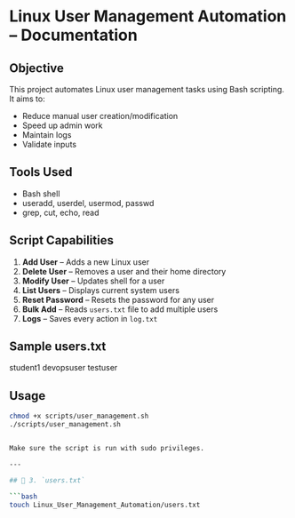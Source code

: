 # Linux User Management Automation – Documentation

## Objective

This project automates Linux user management tasks using Bash scripting. It aims to:
- Reduce manual user creation/modification
- Speed up admin work
- Maintain logs
- Validate inputs

## Tools Used
- Bash shell
- useradd, userdel, usermod, passwd
- grep, cut, echo, read

## Script Capabilities

1. **Add User** – Adds a new Linux user
2. **Delete User** – Removes a user and their home directory
3. **Modify User** – Updates shell for a user
4. **List Users** – Displays current system users
5. **Reset Password** – Resets the password for any user
6. **Bulk Add** – Reads `users.txt` file to add multiple users
7. **Logs** – Saves every action in `log.txt`

## Sample users.txt

student1
devopsuser
testuser


## Usage

```bash
chmod +x scripts/user_management.sh
./scripts/user_management.sh


Make sure the script is run with sudo privileges.

---

## 🧾 3. `users.txt`

```bash
touch Linux_User_Management_Automation/users.txt



